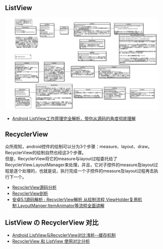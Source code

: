 ## ListView
<img src="Android/ListView.png">



* [Android ListView工作原理完全解析，带你从源码的角度彻底理解](http://blog.csdn.net/guolin_blog/article/details/44996879)

## RecyclerView
众所周知，android控件的绘制可以分为3个步骤：measure、layout、draw。RecyclerView的绘制自然也经这3个步骤。  
但是，RecyclerView将它的measure与layout过程委托给了RecyclerView.LayoutManager来处理，并且，它对子控件的measure及layout过程是逐个处理的，也就是说，执行完成一个子控件的measure及layout过程再去执行下一个。






* [RecyclerView源码分析](http://mouxuejie.com/blog/2016-03-06/recyclerview-analysis/)
* [RecyclerView剖析](http://blog.csdn.net/qq_23012315/article/details/50807224)
* [安卓5.1源码解析 : RecyclerView解析 从绘制流程,ViewHolder复用机制,LayoutManger,ItemAnimator等流程全面讲解](http://blog.csdn.net/hfyd_/article/details/53910631?_t_t_t=0.81394347618334)


## ListView の RecyclerView 对比
* [Android ListView与RecyclerView对比浅析--缓存机制](http://dev.qq.com/topic/5811d3e3ab10c62013697408)
* [RecyclerView 和 ListView 使用对比分析](http://www.jianshu.com/p/f592f3715ae2)
